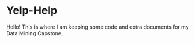 # Yelp-Help
Hello!  This is where I am keeping some code and extra documents for my Data Mining Capstone.
